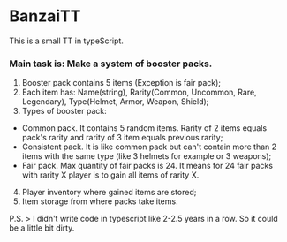 # BanzaiTT

This is a small TT in typeScript.

### Main task is: Make a system of booster packs.

1. Booster pack contains 5 items (Exception is fair pack);
2. Each item has: Name(string), Rarity(Common, Uncommon, Rare, Legendary), Type(Helmet, Armor, Weapon, Shield);
3. Types of booster pack: 
  - Common pack. It contains 5 random items. Rarity of 2 items equals pack's rarity and rarity of 3 item equals previous rarity;
  - Consistent pack. It is like common pack but can't contain more than 2 items with the same type (like 3 helmets for example or 3 weapons);
  - Fair pack. Max quantity of fair packs is 24. It means for 24 fair packs with rarity X player is to gain all items of rarity X.
4. Player inventory where gained items are stored;
5. Item storage from where packs take items.

P.S. > I didn't write code in typescript like 2-2.5 years in a row. So it could be a little bit dirty.
